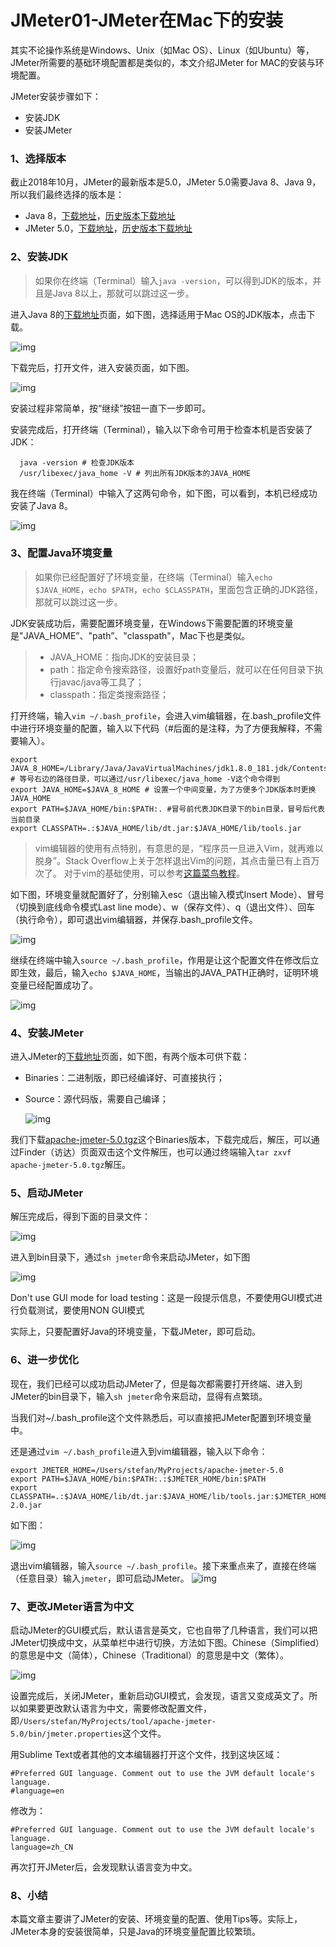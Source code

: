 
# JMeter01-JMeter在Mac下的安装



其实不论操作系统是Windows、Unix（如Mac OS）、Linux（如Ubuntu）等，JMeter所需要的基础环境配置都是类似的，本文介绍JMeter for MAC的安装与环境配置。

JMeter安装步骤如下：

- 安装JDK
- 安装JMeter

### 1、选择版本

截止2018年10月，JMeter的最新版本是5.0，JMeter 5.0需要Java 8、Java 9，所以我们最终选择的版本是：

- Java 8，[下载地址](https://www.oracle.com/technetwork/java/javase/downloads/jdk8-downloads-2133151.html)，[历史版本下载地址](https://www.oracle.com/technetwork/java/javase/downloads/index.html) 
- JMeter 5.0，[下载地址](http://jmeter.apache.org/download_jmeter.cgi)，[历史版本下载地址](https://archive.apache.org/dist/jmeter/binaries/) 

### 2、安装JDK

> 如果你在终端（Terminal）输入`java -version`，可以得到JDK的版本，并且是Java 8以上，那就可以跳过这一步。

进入Java 8的[下载地址](https://www.oracle.com/technetwork/java/javase/downloads/jdk8-downloads-2133151.html)页面，如下图，选择适用于Mac OS的JDK版本，点击下载。

![img](JMeter01.assets/auto-orient.png)

 下载完后，打开文件，进入安装页面，如下图。

![img](JMeter01.assets/auto-orient-20190119022055103.png)

安装过程非常简单，按“继续”按钮一直下一步即可。

安装完成后，打开终端（Terminal），输入以下命令可用于检查本机是否安装了JDK：

```shell
  java -version # 检查JDK版本
  /usr/libexec/java_home -V # 列出所有JDK版本的JAVA_HOME
```

 我在终端（Terminal）中输入了这两句命令，如下图，可以看到，本机已经成功安装了Java 8。

![img](JMeter01.assets/auto-orient-20190119022059484.png)

### 3、配置Java环境变量

> 如果你已经配置好了环境变量，在终端（Terminal）输入`echo $JAVA_HOME`，`echo $PATH`，`echo $CLASSPATH`，里面包含正确的JDK路径，那就可以跳过这一步。

JDK安装成功后，需要配置环境变量，在Windows下需要配置的环境变量是"JAVA_HOME”、"path”、"classpath"，Mac下也是类似。

> - JAVA_HOME：指向JDK的安装目录；
> - path：指定命令搜索路径，设置好path变量后，就可以在任何目录下执行javac/java等工具了；
> - classpath：指定类搜索路径；

打开终端，输入`vim ~/.bash_profile`，会进入vim编辑器，在.bash_profile文件中进行环境变量的配置，输入以下代码（#后面的是注释，为了方便我解释，不需要输入）。

```shell
export JAVA_8_HOME=/Library/Java/JavaVirtualMachines/jdk1.8.0_181.jdk/Contents/Home # 等号右边的路径目录，可以通过/usr/libexec/java_home -V这个命令得到
export JAVA_HOME=$JAVA_8_HOME # 设置一个中间变量，为了方便多个JDK版本时更换JAVA_HOME
export PATH=$JAVA_HOME/bin:$PATH:. #冒号前代表JDK目录下的bin目录，冒号后代表当前目录
export CLASSPATH=.:$JAVA_HOME/lib/dt.jar:$JAVA_HOME/lib/tools.jar
```

> vim编辑器的使用有点特别，有意思的是，“程序员一旦进入Vim，就再难以脱身”。Stack Overflow上关于怎样退出Vim的问题，其点击量已有上百万次了。
>  对于vim的基础使用，可以参考[这篇菜鸟教程](http://www.runoob.com/linux/linux-vim.html)。

 如下图，环境变量就配置好了，分别输入esc（退出输入模式Insert Mode）、冒号（切换到底线命令模式Last line mode）、w（保存文件）、q（退出文件）、回车（执行命令），即可退出vim编辑器，并保存.bash_profile文件。

![img](JMeter01.assets/auto-orient-20190119022104183.png)

继续在终端中输入`source ~/.bash_profile`，作用是让这个配置文件在修改后立即生效，最后，输入`echo $JAVA_HOME`，当输出的JAVA_PATH正确时，证明环境变量已经配置成功了。

![img](JMeter01.assets/auto-orient-20190119022108634.png)

### 4、安装JMeter

进入JMeter的[下载地址](http://jmeter.apache.org/download_jmeter.cgi)页面，如下图，有两个版本可供下载：

- Binaries：二进制版，即已经编译好、可直接执行；

- Source：源代码版，需要自己编译；

  ![img](JMeter01.assets/auto-orient-20190119022111802.png)

我们下载[apache-jmeter-5.0.tgz](http://mirrors.tuna.tsinghua.edu.cn/apache//jmeter/binaries/apache-jmeter-5.0.tgz)这个Binaries版本，下载完成后，解压，可以通过Finder（访达）页面双击这个文件解压，也可以通过终端输入`tar zxvf apache-jmeter-5.0.tgz`解压。

### 5、启动JMeter

 解压完成后，得到下面的目录文件：

![img](JMeter01.assets/auto-orient-20190119022116154.png)

进入到bin目录下，通过`sh jmeter`命令来启动JMeter，如下图

![img](JMeter01.assets/auto-orient-20190119022119670.png)

Don't use GUI mode for load testing：这是一段提示信息，不要使用GUI模式进行负载测试，要使用NON GUI模式

实际上，只要配置好Java的环境变量，下载JMeter，即可启动。

### 6、进一步优化

现在，我们已经可以成功启动JMeter了，但是每次都需要打开终端、进入到JMeter的bin目录下，输入`sh jmeter`命令来启动，显得有点繁琐。

当我们对~/.bash_profile这个文件熟悉后，可以直接把JMeter配置到环境变量中。

还是通过`vim ~/.bash_profile`进入到vim编辑器，输入以下命令：

```shell
export JMETER_HOME=/Users/stefan/MyProjects/apache-jmeter-5.0
export PATH=$JAVA_HOME/bin:$PATH:.:$JMETER_HOME/bin:$PATH
export CLASSPATH=.:$JAVA_HOME/lib/dt.jar:$JAVA_HOME/lib/tools.jar:$JMETER_HOME/lib/ext/ApacheJMeter_core.jar:$JMETER_HOME/lib/jorphan.jar:$JMETER_HOME/lib/logkit-2.0.jar
```

 如下图：

![img](JMeter01.assets/auto-orient-20190119022123789.png)

退出vim编辑器，输入`source ~/.bash_profile`。接下来重点来了，直接在终端（任意目录）输入`jmeter`，即可启动JMeter。
 ![img](JMeter01.assets/auto-orient-20190119022129319.png)

### 7、更改JMeter语言为中文

 启动JMeter的GUI模式后，默认语言是英文，它也自带了几种语言，我们可以把JMeter切换成中文，从菜单栏中进行切换，方法如下图。Chinese（Simplified）的意思是中文（简体），Chinese（Traditional）的意思是中文（繁体）。

![img](JMeter01.assets/auto-orient-20190119022132927.png)

设置完成后，关闭JMeter，重新启动GUI模式，会发现，语言又变成英文了。所以如果要更改默认语言为中文，需要修改配置文件，即`/Users/stefan/MyProjects/tool/apache-jmeter-5.0/bin/jmeter.properties`这个文件。

用Sublime Text或者其他的文本编辑器打开这个文件，找到这块区域：

```shell
#Preferred GUI language. Comment out to use the JVM default locale's language.
#language=en
```

修改为：

```shell
#Preferred GUI language. Comment out to use the JVM default locale's language.
language=zh_CN
```

再次打开JMeter后，会发现默认语言变为中文。

### 8、小结

本篇文章主要讲了JMeter的安装、环境变量的配置、使用Tips等。实际上，JMeter本身的安装很简单，只是Java的环境变量配置比较繁琐。





